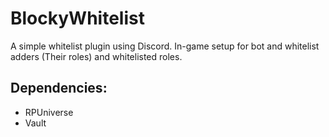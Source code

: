 # BlockyWhitelist
A simple whitelist plugin using Discord. In-game setup for bot and whitelist adders (Their roles) and whitelisted roles.

## Dependencies:
- RPUniverse
- Vault

